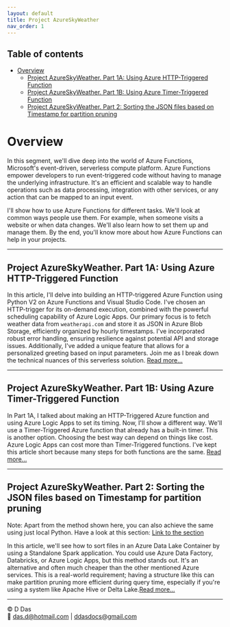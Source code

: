 ```yaml
---
layout: default
title: Project AzureSkyWeather
nav_order: 1
---
```

## Table of contents
- [Overview](#overview)
  - [Project AzureSkyWeather. Part 1A: Using Azure HTTP-Triggered Function](#project-azureskyweather-part-1a-using-azure-http-triggered-function)
  - [Project AzureSkyWeather. Part 1B: Using Azure Timer-Triggered Function](#project-azureskyweather-part-1b-using-azure-timer-triggered-function)
  - [Project AzureSkyWeather. Part 2: Sorting the JSON files based on Timestamp for partition pruning](#project-azureskyweather-part-2-sorting-the-json-files-based-on-timestamp-for-partition-pruning)


# Overview

In this segment, we'll dive deep into the world of Azure Functions, Microsoft's event-driven, serverless compute platform. Azure Functions empower developers to run event-triggered code without having to manage the underlying infrastructure. It's an efficient and scalable way to handle operations such as data processing, integration with other services, or any action that can be mapped to an input event.

I'll show how to use Azure Functions for different tasks. We'll look at common ways people use them. For example, when someone visits a website or when data changes. We'll also learn how to set them up and manage them. By the end, you'll know more about how Azure Functions can help in your projects.

---
## Project AzureSkyWeather. Part 1A: Using Azure HTTP-Triggered Function

In this article, I'll delve into building an HTTP-triggered Azure Function using Python V2 on Azure Functions and Visual Studio Code. I've chosen an HTTP-trigger for its on-demand execution, combined with the powerful scheduling capability of Azure Logic Apps. Our primary focus is to fetch weather data from `weatherapi.com` and store it as JSON in Azure Blob Storage, efficiently organized by hourly timestamps. I've incorporated robust error handling, ensuring resilience against potential API and storage issues. Additionally, I've added a unique feature that allows for a personalized greeting based on input parameters. Join me as I break down the technical nuances of this serverless solution. [Read more...](articles/AzureFunctions/AzureSkyWeather/HttpTriggered/Project_Details_HTTPTriggered.html)

---
## Project AzureSkyWeather. Part 1B: Using Azure Timer-Triggered Function

In Part 1A, I talked about making an HTTP-Triggered Azure function and using Azure Logic Apps to set its timing. Now, I'll show a different way. We'll use a Timer-Triggered Azure function that already has a built-in timer. This is another option. Choosing the best way can depend on things like cost. Azure Logic Apps can cost more than Timer-Triggered functions. I've kept this article short because many steps for both functions are the same.
[Read more...](articles/AzureFunctions/AzureSkyWeather/TimerTriggered/Project_Details_TimerTriggered.html)

---
## Project AzureSkyWeather. Part 2: Sorting the JSON files based on Timestamp for partition pruning

Note: Apart from the method shown here, you can also achieve the same using just local Python. Have a look at this section: [Link to the section](articles/Misc/SortAzureBlobFilesUsingLocalPython/LocalPython_AzureBlob.html)

In this article, we'll see how to sort files in an Azure Data Lake Container by using a Standalone Spark application. You could use Azure Data Factory, Databricks, or Azure Logic Apps, but this method stands out. It's an alternative and often much cheaper than the other mentioned Azure services. This is a real-world requirement; having a structure like this can make partition pruning more efficient during query time, especially if you're using a system like Apache Hive or Delta Lake.[Read more...](articles/Misc/Spark_To_ADLS/Part2-SortingADLSContainerUsingSpark.html)

---

© D Das  
📧 [das.d@hotmail.com](mailto:das.d@hotmail.com) | [ddasdocs@gmail.com](mailto:ddasdocs@gmail.com)
